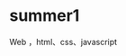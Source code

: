 # summer1
Web ，html、css、javascript
<!DOCTYPE html>
<html>
<head>
    <meta charset="UTF-8">
    <title>task0002</title>
</head>
<body>
<script>
alert("Hello World!");
</script>
</body>
</html>
